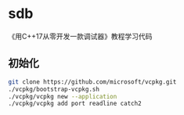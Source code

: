# sdb

《用C++17从零开发一款调试器》教程学习代码

## 初始化

```bash
git clone https://github.com/microsoft/vcpkg.git
./vcpkg/bootstrap-vcpkg.sh
./vcpkg/vcpkg new --application
./vcpkg/vcpkg add port readline catch2
```
